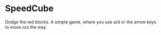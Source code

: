 # SpeedCube
Dodge the red blocks. A simple game, where you use a/d or the arrow keys to move out the way.
